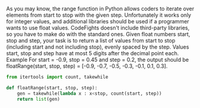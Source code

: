 As you may know, the range function in Python allows coders to iterate over elements from start to stop with the given step. Unfortunately it works only for integer values, and additional libraries should be used if a programmer wants to use float values.
CodeFights doesn't include third-party libraries, so you have to make do with the standard ones. Given float numbers start, stop and step, your task is to return a list of values from start to stop (including start and not including stop), evenly spaced by the step.
Values start, stop and step have at most 5 digits after the decimal point each.
Example
For start = -0.9, stop = 0.45 and step = 0.2,
the output should be
floatRange(start, stop, step) = [-0.9, -0.7, -0.5, -0.3, -0.1, 0.1, 0.3].

```python
from itertools import count, takewhile

def floatRange(start, stop, step):
    gen = takewhile(lambda x : x<stop, count(start, step))
    return list(gen)
```